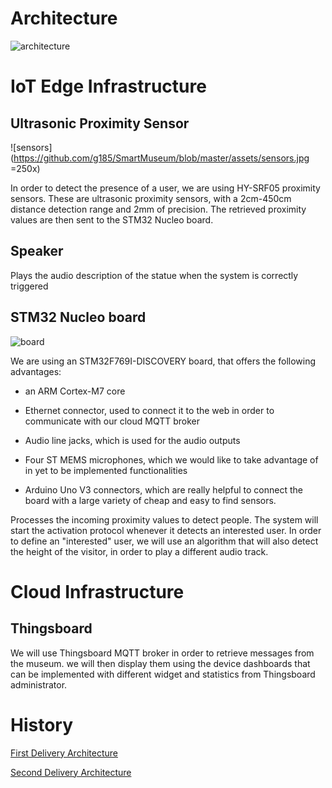 # Architecture

![architecture](https://github.com/g185/SmartMuseum/blob/master/assets/architecture_3.jpg)

# IoT Edge Infrastructure
## Ultrasonic Proximity Sensor
![sensors](https://github.com/g185/SmartMuseum/blob/master/assets/sensors.jpg =250x)

In order to detect the presence of a user, we are using HY-SRF05 proximity sensors. These are ultrasonic proximity sensors, with a 2cm-450cm distance detection range and 2mm of precision.
The retrieved proximity values are then sent to the STM32 Nucleo board.

## Speaker
Plays the audio description of the statue when the system is correctly triggered

## STM32 Nucleo board
![board](https://github.com/g185/SmartMuseum/blob/master/assets/discoF769ni.jpeg)


We are using an STM32F769I-DISCOVERY board, that offers the following advantages: 

- an ARM Cortex-M7 core

- Ethernet connector, used to connect it to the web in order to communicate with our cloud MQTT broker

- Audio line jacks, which is used for the audio outputs

- Four ST MEMS microphones, which we would like to take advantage of in yet to be implemented functionalities

- Arduino Uno V3 connectors, which are really helpful to connect the board with a large variety of cheap and easy to find sensors.


Processes the incoming proximity values to detect people. The system will start the activation protocol whenever it detects an interested user. In order to define an "interested" user, we will use an algorithm that will also detect the height of the visitor, in order to play a different audio track.



# Cloud Infrastructure
## Thingsboard
We will use Thingsboard MQTT broker in order to retrieve messages from the museum. we will then display them using the device dashboards that can be implemented with different widget and statistics from Thingsboard administrator. 


# History
[First Delivery Architecture](https://github.com/g185/ArTeller/blob/master/first_presentation/Architecture.md)


[Second Delivery Architecture](https://github.com/g185/ArTeller/blob/master/second_presentation/Architecture.md)
